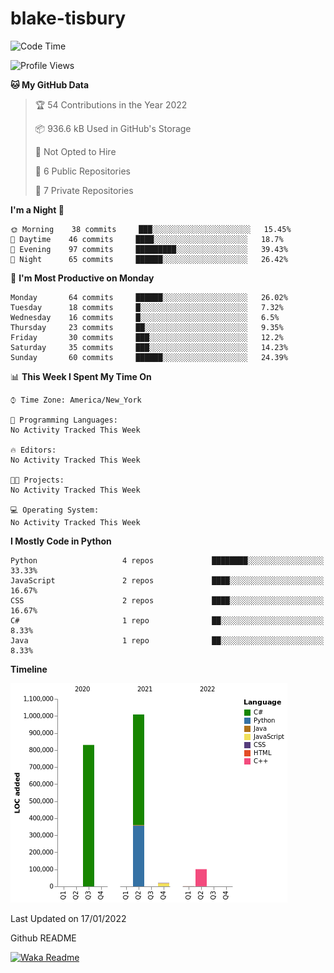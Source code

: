 # blake-tisbury

<!--START_SECTION:waka-->
![Code Time](http://img.shields.io/badge/Code%20Time-54%20mins-blue)

![Profile Views](http://img.shields.io/badge/Profile%20Views-0-blue)

**🐱 My GitHub Data** 

> 🏆 54 Contributions in the Year 2022
 > 
> 📦 936.6 kB Used in GitHub's Storage 
 > 
> 🚫 Not Opted to Hire
 > 
> 📜 6 Public Repositories 
 > 
> 🔑 7 Private Repositories  
 > 
**I'm a Night 🦉** 

```text
🌞 Morning    38 commits     ███░░░░░░░░░░░░░░░░░░░░░░   15.45% 
🌆 Daytime    46 commits     ████░░░░░░░░░░░░░░░░░░░░░   18.7% 
🌃 Evening    97 commits     █████████░░░░░░░░░░░░░░░░   39.43% 
🌙 Night      65 commits     ██████░░░░░░░░░░░░░░░░░░░   26.42%

```
📅 **I'm Most Productive on Monday** 

```text
Monday       64 commits     ██████░░░░░░░░░░░░░░░░░░░   26.02% 
Tuesday      18 commits     █░░░░░░░░░░░░░░░░░░░░░░░░   7.32% 
Wednesday    16 commits     █░░░░░░░░░░░░░░░░░░░░░░░░   6.5% 
Thursday     23 commits     ██░░░░░░░░░░░░░░░░░░░░░░░   9.35% 
Friday       30 commits     ███░░░░░░░░░░░░░░░░░░░░░░   12.2% 
Saturday     35 commits     ███░░░░░░░░░░░░░░░░░░░░░░   14.23% 
Sunday       60 commits     ██████░░░░░░░░░░░░░░░░░░░   24.39%

```


📊 **This Week I Spent My Time On** 

```text
⌚︎ Time Zone: America/New_York

💬 Programming Languages: 
No Activity Tracked This Week

🔥 Editors: 
No Activity Tracked This Week

🐱‍💻 Projects: 
No Activity Tracked This Week

💻 Operating System: 
No Activity Tracked This Week

```

**I Mostly Code in Python** 

```text
Python                   4 repos             ████████░░░░░░░░░░░░░░░░░   33.33% 
JavaScript               2 repos             ████░░░░░░░░░░░░░░░░░░░░░   16.67% 
CSS                      2 repos             ████░░░░░░░░░░░░░░░░░░░░░   16.67% 
C#                       1 repo              ██░░░░░░░░░░░░░░░░░░░░░░░   8.33% 
Java                     1 repo              ██░░░░░░░░░░░░░░░░░░░░░░░   8.33%

```


**Timeline**

![Chart not found](https://raw.githubusercontent.com/blake-tisbury/blake-tisbury/main/charts/bar_graph.png) 


 Last Updated on 17/01/2022
<!--END_SECTION:waka-->

 Github README

[![Waka Readme](https://github.com/blake-tisbury/blake-tisbury/actions/workflows/wakatime.yml/badge.svg)](https://github.com/blake-tisbury/blake-tisbury/actions/workflows/wakatime.yml)
